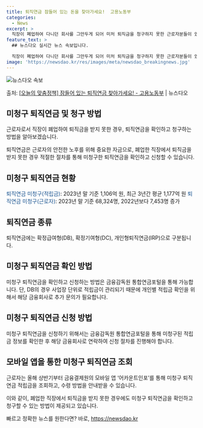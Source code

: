 ```yaml
---
title: 퇴직연금 잠들어 있는 돈을 찾아가세요!  고용노동부
categories:
  - News
excerpt: >
  직장이 폐업하여 다니던 회사를 그만두게 되어 미처 퇴직금을 청구하지 못한 근로자분들이 있으실 텐데요. 이 경…
feature_text: >
  ## 뉴스다오 실시간 뉴스 속보입니다.

  직장이 폐업하여 다니던 회사를 그만두게 되어 미처 퇴직금을 청구하지 못한 근로자분들이 있으실 텐데요. 이 경…
image: 'https://newsdao.kr/res/images/meta/newsdao_breakingnews.jpg'
---
```


![뉴스다오 속보](https://newsdao.kr/res/images/meta/newsdao_breakingnews.jpg)

<p>출처: <a href="https://newsdao.kr/3374" rel="dofollow">[오늘의 맞춤정책] 잠들어 있는 퇴직연금 찾아가세요! - 고용노동부</a> | 뉴스다오</p>

<h2 data-ke-size="size26">미청구 퇴직연금 및 청구 방법</h2>
근로자로서 직장이 폐업하여 퇴직금을 받지 못한 경우, 퇴직연금을 확인하고 청구하는 방법을 알아보겠습니다.

<p data-ke-size="size16">퇴직연금은 근로자의 안전한 노후를 위해 중요한 자금으로, 폐업한 직장에서 퇴직금을 받지 못한 경우 적절한 절차를 통해 미청구한 퇴직연금을 확인하고 신청할 수 있습니다.</p>

<h2 data-ke-size="size24">미청구 퇴직연금 현황</h2>
<span style="color: #1a5490;">퇴직연금 미청구(적립금)</span>: 2023년 말 기준 1,106억 원, 최근 3년간 평균 1,177억 원  
<span style="color: #1a5490;">퇴직연금 미청구(근로자)</span>: 2023년 말 기준 68,324명, 2022년보다 7,453명 증가

<h2 data-ke-size="size24">퇴직연금 종류</h2>
퇴직연금에는 확정급여형(DB), 확정기여형(DC), 개인형퇴직연금(IRP)으로 구분됩니다.

<h2 data-ke-size="size24">미청구 퇴직연금 확인 방법</h2>
<p data-ke-size="size16">미청구 퇴직연금을 확인하고 신청하는 방법은 금융감독원 통합연금포털을 통해 가능합니다. 단, DB의 경우 사업장 단위로 적립금이 관리되기 때문에 개인별 적립금 확인을 위해서 해당 금융회사로 추가 문의가 필요합니다.</p>
  
<h2 data-ke-size="size24">미청구 퇴직연금 신청 방법</h2>
<p data-ke-size="size16">미청구 퇴직연금을 신청하기 위해서는 금융감독원 통합연금포털을 통해 미청구된 적립금 정보를 확인한 후 해당 금융회사로 연락하여 신청 절차를 진행해야 합니다.</p>

<h2 data-ke-size="size24">모바일 앱을 통한 미청구 퇴직연금 조회</h2>
<p data-ke-size="size16">근로자는 올해 상반기부터 금융결제원의 모바일 앱 ‘어카운트인포’를 통해 미청구 퇴직연금 적립금을 조회하고, 수령 방법을 안내받을 수 있습니다.</p>
  
이와 같이, 폐업한 직장에서 퇴직금을 받지 못한 경우에도 미청구 퇴직연금을 확인하고 청구할 수 있는 방법이 제공되고 있습니다. 

빠르고 정확한 뉴스를 원한다면? 바로, <a href="https://newsdao.kr" rel="dofollow">https://newsdao.kr</a>


